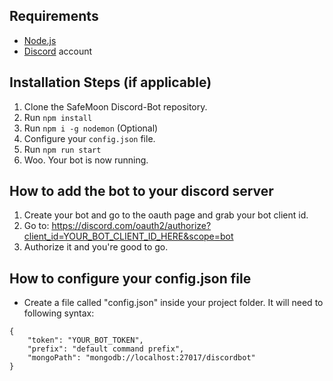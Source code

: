 ## Requirements

- [Node.js](http://nodejs.org/)
- [Discord](https://discordapp.com/) account

## Installation Steps (if applicable)

1. Clone the SafeMoon Discord-Bot repository.
2. Run `npm install`
3. Run `npm i -g nodemon` (Optional)
4. Configure your `config.json` file.
5. Run `npm run start`
6. Woo. Your bot is now running.

## How to add the bot to your discord server

1. Create your bot and go to the oauth page and grab your bot client id.
2. Go to: https://discord.com/oauth2/authorize?client_id=YOUR_BOT_CLIENT_ID_HERE&scope=bot
3. Authorize it and you're good to go.

## How to configure your config.json file

- Create a file called "config.json" inside your project folder. It will need to following syntax:

```
{
    "token": "YOUR_BOT_TOKEN",
    "prefix": "default command prefix",
    "mongoPath": "mongodb://localhost:27017/discordbot"
}
```